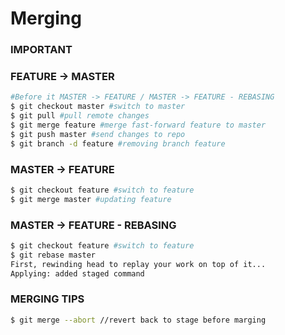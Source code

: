 # Merging #
### IMPORTANT  

### FEATURE -> MASTER ###
```bash
#Before it MASTER -> FEATURE / MASTER -> FEATURE - REBASING
$ git checkout master #switch to master
$ git pull #pull remote changes
$ git merge feature #merge fast-forward feature to master 
$ git push master #send changes to repo
$ git branch -d feature #removing branch feature
```
### MASTER -> FEATURE ###
```bash
$ git checkout feature #switch to feature
$ git merge master #updating feature
```
### MASTER -> FEATURE - REBASING ###
```bash
$ git checkout feature #switch to feature
$ git rebase master
First, rewinding head to replay your work on top of it... 
Applying: added staged command
```

### MERGING TIPS ###
```bash
$ git merge --abort //revert back to stage before marging
```